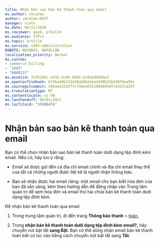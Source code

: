 ```yaml
---
title: Nhận bản sao bản kê thanh toán qua email
ms.author: cmcatee
author: cmcatee-MSFT
manager: scotv
ms.date: 04/21/2020
ms.reviewer: guyb, prkalid
ms.audience: ITPro
ms.topic: article
ms.service: o365-administration
ROBOTS: NOINDEX, NOFOLLOW
localization_priority: Normal
ms.custom:
- commerce_billing
- "1643"
- "9000137"
ms.assetid: fe76166c-afd2-4c99-b565-bc93ed6b84e3
ms.openlocfilehash: 673ba40b232429ab063a5ae590b25b53074ee95c
ms.sourcegitcommit: 540a4e2515f7cfddee65519046454fc4437cd287
ms.translationtype: MT
ms.contentlocale: vi-VN
ms.lasthandoff: 08/01/2021
ms.locfileid: "53686476"
---
```

# <a name="receive-copy-of-your-billing-statement-in-email"></a>Nhận bản sao bản kê thanh toán qua email

Bạn có thể chọn nhận bản sao bản kê thanh toán dưới dạng tệp đính kèm email. Nếu có, hãy lưu ý rằng:
  
- Email sẽ được gửi đến cả địa chỉ email chính và địa chỉ email thay thế của tất cả những người được liệt kê là người nhận thông báo.

- Bạn sẽ nhận được hai email riêng: một email cho bạn biết hóa đơn của bạn đã sẵn sàng, kèm theo hướng dẫn để đăng nhập vào Trung tâm quản trị để xem hóa đơn và email thứ hai chứa bản kê thanh toán dưới dạng tệp đính kèm.

Để nhận bản kê thanh toán qua email:
  
1. Trong trung tâm quản trị, đi đến trang **Thông báo thanh** \> [toán.](https://go.microsoft.com/fwlink/p/?linkid=853212)

2. Trong **nhận bản kê thanh toán dưới dạng tệp đính kèm email?,** hãy chuyển nút bật tắt **sang Bật**. Bạn có thể dừng nhận email bản kê thanh toán bất cứ lúc nào bằng cách chuyển nút bật tắt sang **Tắt**.